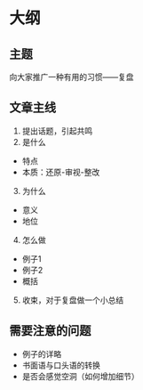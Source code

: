 # 大纲

## 主题
向大家推广一种有用的习惯——复盘

## 文章主线
1. 提出话题，引起共鸣
2. 是什么
- 特点
- 本质：还原-审视-整改
3. 为什么
- 意义
- 地位
4. 怎么做
- 例子1
- 例子2
- 概括
5. 收束，对于复盘做一个小总结

## 需要注意的问题
- 例子的详略
- 书面语与口头语的转换
- 是否会感觉空洞（如何增加细节）
